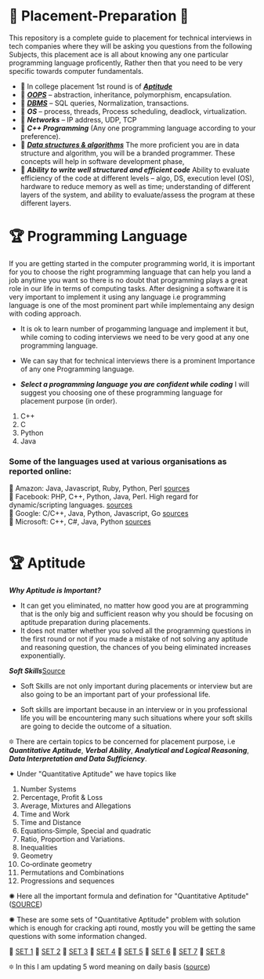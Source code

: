 # :gift: Placement-Preparation :gift:
This repository is a complete guide to placement for technical interviews in tech companies where they will be asking you questions from the following Subjects, this placement ace is all about knowing any one particular programming language proficently, Rather then that you need to be very specific towards computer fundamentals.

* 📘 In college placement 1st round is of [***Aptitude***](https://github.com/skjha1/Placement/tree/main/01%20Aptitute)
* 📘 [***OOPS***](https://github.com/skjha1/Placement/tree/main/02%20OOPS) –  abstraction, inheritance, polymorphism, encapsulation.
* 📘 [***DBMS***](https://github.com/skjha1/Data-Science/tree/master/DBMS) – SQL queries, Normalization, transactions.      
* 📘 ***OS*** – process, threads, Process scheduling, deadlock, virtualization.      
* 📘 ***Networks*** – IP address, UDP, TCP
* 📘 ***C++ Programming*** (Any one programming language according to your preference).
* 📘 [***Data structures & algorithms***](https://github.com/skjha1/Data-Structure-Algorithm) The more proficient you are in data structure and algorithm, you will be a branded programmer. These concepts will help in software development phase, 
* 📘 ***Ability to write well structured and efficient code*** Ability to evaluate efficiency of the code at different levels – algo, DS, execution level (OS), hardware to reduce memory as well as time; understanding of different layers of the system, and ability to evaluate/assess the program at these different layers.


# 🏆 Programming Language
If you are getting started in the computer programming world, it is important for you to choose the right programming language that can help you land a job anytime you want so there is no doubt that programming plays a great role in our life in terms of computing tasks. After designing a software it is very important to implement it using any language i.e programming language is one of the most prominent part while implementaing any design with coding approach.
* It is ok to learn number of progamming language and implement it but, while coming to coding interviews we need to be very good at any one programming language.
* We can say that for technical interviews there is a prominent Importance of any one Programming language.

* ***Select a programming language you are confident while coding*** I will suggest you choosing one of these programming language for placement purpose (in order).
1. C++
2. C
3. Python
4. Java
### Some of the languages used at various organisations as reported online:

:orange_book: Amazon: Java, Javascript, Ruby, Python, Perl [sources](https://www.quora.com/What-programming-languages-are-used-at-Amazon) <br>
:orange_book: Facebook: PHP, C++, Python, Java, Perl. High regard for dynamic/scripting languages. [sources](https://stackoverflow.com/questions/3690092/what-programming-language-does-facebook-use) <br>
:orange_book: Google: C/C++, Java, Python, Javascript, Go [sources](https://stackoverflow.com/questions/4773379/official-programming-languages-at-google) <br>
:orange_book: Microsoft: C++, C#, Java, Python [sources](http://www.eweek.com/c/a/Application-Development/Top-10-Microsoft-Programming-Languages-704642/) <br>
<br>

# 🏆 Aptitude

***Why Aptitude is Important?***

* It can get you eliminated, no matter how good you are at programming that is the only big and sufficient reason why you should be focusing on aptitude preparation during placements.
* It does not matter whether you solved all the programming questions in the first round or not if you made a mistake of not solving any aptitude and reasoning question, the chances of you being eliminated increases exponentially.


***Soft Skills***[Source](https://www.quora.com/What-is-the-importance-of-the-aptitude-test-and-soft-skills-during-campus-recruitment-for-engineering-students#:~:text=If%20you%20are%20able%20to,any%20purpose%20during%20the%20placements.)

* Soft Skills are not only important during placements or interview but are also going to be an important part of your professional life.

* Soft skills are important because in an interview or in you professional life you will be encountering many such situations where your soft skills are going to decide the outcome of a situation.

 🔯 There are certain topics to be concerned for placement purpose, i.e  ***Quantitative Aptitude***, ***Verbal Ability***, ***Analytical and Logical Reasoning***, ***Data Interpretation and Data Sufficiency***.
 
✦ Under "Quantitative Aptitude" we have topics like 
 1) Number Systems
2) Percentage, Profit & Loss
3) Average, Mixtures and Allegations
4) Time and Work
5) Time and Distance
6) Equations‐Simple, Special and quadratic
7) Ratio, Proportion and Variations.
8) Inequalities
9) Geometry
10) Co‐ordinate geometry
11) Permutations and Combinations
12) Progressions and sequences

✺ Here all the important formula and defination for "Quantitative Aptitude" ([SOURCE](https://drive.google.com/drive/folders/1w3SEmf4GcgV-7cLn71TV2KG81VQkDQqW))

✺ These are some sets of "Quantitative Aptitude" problem with solution which is enough for cracking apti round, mostly you will be getting the same questions with some information changed.

💫 [SET 1](https://drive.google.com/drive/folders/1SQfxfSUzB3fqcRnZ3Hmbp1IzGUT5N6GP)
💫 [SET 2](https://drive.google.com/drive/folders/1SQfxfSUzB3fqcRnZ3Hmbp1IzGUT5N6GP)
💫 [SET 3](https://drive.google.com/drive/folders/1SQfxfSUzB3fqcRnZ3Hmbp1IzGUT5N6GP)
💫 [SET 4](https://drive.google.com/drive/folders/1SQfxfSUzB3fqcRnZ3Hmbp1IzGUT5N6GP)
💫 [SET 5](https://drive.google.com/drive/folders/1SQfxfSUzB3fqcRnZ3Hmbp1IzGUT5N6GP)
💫 [SET 6](https://drive.google.com/drive/folders/1SQfxfSUzB3fqcRnZ3Hmbp1IzGUT5N6GP)
💫 [SET 7](https://drive.google.com/drive/folders/1SQfxfSUzB3fqcRnZ3Hmbp1IzGUT5N6GP)
💫 [SET 8](https://drive.google.com/drive/folders/1SQfxfSUzB3fqcRnZ3Hmbp1IzGUT5N6GP)

🔯 In this I am updating 5 word meaning on daily basis ([source](https://github.com/skjha1/Campus-Placement/tree/main/01%20Aptitute/00%20Extra/01%20Vocabulary/February))


